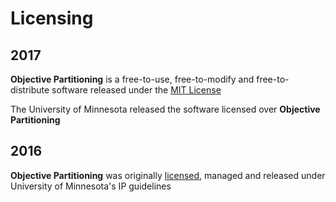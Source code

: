 # Licensing

## 2017

<b>Objective Partitioning</b> is a free-to-use, free-to-modify and free-to-distribute software released under the [MIT License](https://opensource.org/licenses/MIT)

The University of Minnesota released the software licensed over <b>Objective Partitioning</b>

## 2016

<b>Objective Partitioning</b> was originally [licensed](http://license.umn.edu/technologies/20160062_finite-element-analysis-objective-partitioning), managed and released under University of Minnesota's IP guidelines
